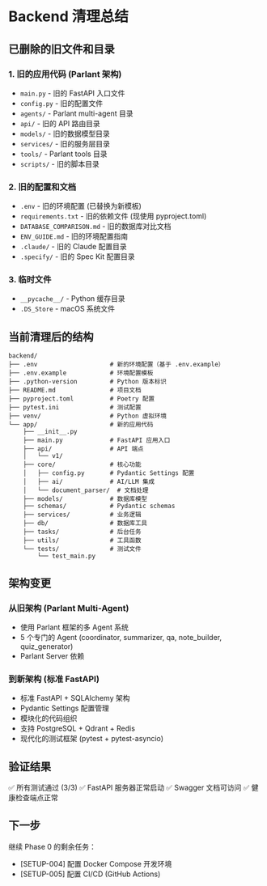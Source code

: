 # Backend 清理总结

## 已删除的旧文件和目录

### 1. 旧的应用代码 (Parlant 架构)
- `main.py` - 旧的 FastAPI 入口文件
- `config.py` - 旧的配置文件
- `agents/` - Parlant multi-agent 目录
- `api/` - 旧的 API 路由目录
- `models/` - 旧的数据模型目录
- `services/` - 旧的服务层目录
- `tools/` - Parlant tools 目录
- `scripts/` - 旧的脚本目录

### 2. 旧的配置和文档
- `.env` - 旧的环境配置 (已替换为新模板)
- `requirements.txt` - 旧的依赖文件 (现使用 pyproject.toml)
- `DATABASE_COMPARISON.md` - 旧的数据库对比文档
- `ENV_GUIDE.md` - 旧的环境配置指南
- `.claude/` - 旧的 Claude 配置目录
- `.specify/` - 旧的 Spec Kit 配置目录

### 3. 临时文件
- `__pycache__/` - Python 缓存目录
- `.DS_Store` - macOS 系统文件

## 当前清理后的结构

```
backend/
├── .env                    # 新的环境配置（基于 .env.example）
├── .env.example            # 环境配置模板
├── .python-version         # Python 版本标识
├── README.md               # 项目文档
├── pyproject.toml          # Poetry 配置
├── pytest.ini              # 测试配置
├── venv/                   # Python 虚拟环境
└── app/                    # 新的应用代码
    ├── __init__.py
    ├── main.py             # FastAPI 应用入口
    ├── api/                # API 端点
    │   └── v1/
    ├── core/               # 核心功能
    │   ├── config.py       # Pydantic Settings 配置
    │   ├── ai/             # AI/LLM 集成
    │   └── document_parser/  # 文档处理
    ├── models/             # 数据库模型
    ├── schemas/            # Pydantic schemas
    ├── services/           # 业务逻辑
    ├── db/                 # 数据库工具
    ├── tasks/              # 后台任务
    ├── utils/              # 工具函数
    └── tests/              # 测试文件
        └── test_main.py
```

## 架构变更

### 从旧架构 (Parlant Multi-Agent)
- 使用 Parlant 框架的多 Agent 系统
- 5 个专门的 Agent (coordinator, summarizer, qa, note_builder, quiz_generator)
- Parlant Server 依赖

### 到新架构 (标准 FastAPI)
- 标准 FastAPI + SQLAlchemy 架构
- Pydantic Settings 配置管理
- 模块化的代码组织
- 支持 PostgreSQL + Qdrant + Redis
- 现代化的测试框架 (pytest + pytest-asyncio)

## 验证结果

✅ 所有测试通过 (3/3)
✅ FastAPI 服务器正常启动
✅ Swagger 文档可访问
✅ 健康检查端点正常

## 下一步

继续 Phase 0 的剩余任务：
- [SETUP-004] 配置 Docker Compose 开发环境
- [SETUP-005] 配置 CI/CD (GitHub Actions)
